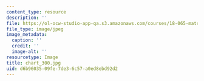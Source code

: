 ```yaml
---
content_type: resource
description: ''
file: https://ol-ocw-studio-app-qa.s3.amazonaws.com/courses/18-065-matrix-methods-in-data-analysis-signal-processing-and-machine-learning-spring-2018/d6b9603509fe7de36c57a0ed8ebd92d2_chart_300.jpg
file_type: image/jpeg
image_metadata:
  caption: ''
  credit: ''
  image-alt: ''
resourcetype: Image
title: chart_300.jpg
uid: d6b96035-09fe-7de3-6c57-a0ed8ebd92d2
---
```

